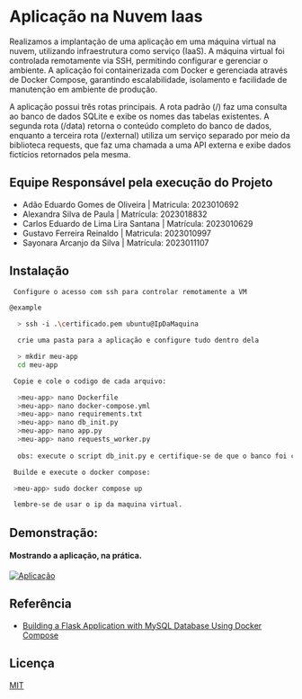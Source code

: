 
# Aplicação na Nuvem Iaas

Realizamos a implantação de uma aplicação em uma máquina virtual na nuvem, utilizando infraestrutura como serviço (IaaS). A máquina virtual foi controlada remotamente via SSH, permitindo configurar e gerenciar o ambiente. A aplicação foi containerizada com Docker e gerenciada através de Docker Compose, garantindo escalabilidade, isolamento e facilidade de manutenção em ambiente de produção.

A aplicação possui três rotas principais. A rota padrão (/) faz uma consulta ao banco de dados SQLite e exibe os nomes das tabelas existentes. A segunda rota (/data) retorna o conteúdo completo do banco de dados, enquanto a terceira rota (/external) utiliza um serviço separado por meio da biblioteca requests, que faz uma chamada a uma API externa e exibe dados fictícios retornados pela mesma.

## Equipe Responsável pela execução do Projeto

- Adão Eduardo Gomes de Oliveira | Matricula: 2023010692
- Alexandra Silva de Paula | Matrícula: 2023018832
- Carlos Eduardo de Lima Lira Santana | Matrícula: 2023010629
- Gustavo Ferreira Reinaldo | Matricula: 2023010997
- Sayonara Arcanjo da Silva | Matrícula: 2023011107

## Instalação

```bash
 Configure o acesso com ssh para controlar remotamente a VM

@example

  > ssh -i .\certificado.pem ubuntu@IpDaMaquina

  crie uma pasta para a aplicação e configure tudo dentro dela

  > mkdir meu-app
  cd meu-app

 Copie e cole o codigo de cada arquivo:

  >meu-app> nano Dockerfile
  >meu-app> nano docker-compose.yml
  >meu-app> nano requirements.txt
  >meu-app> nano db_init.py
  >meu-app> nano app.py
  >meu-app> nano requests_worker.py
  
  obs: execute o script db_init.py e certifique-se de que o banco foi criado antes de prosseguir.

 Builde e execute o docker compose:

 >meu-app> sudo docker compose up

 lembre-se de usar o ip da maquina virtual.


```

## Demonstração:
#### Mostrando a aplicação, na prática.
[![Aplicação](https://img.youtube.com/vi/IdiBmFG5NVw/hqdefault.jpg)](https://www.youtube.com/watch?v=IdiBmFG5NVw)

    
## Referência

 - [Building a Flask Application with MySQL Database Using Docker Compose](https://www.linkedin.com/pulse/building-flask-application-mysql-database-using-docker-agarwal/)


## Licença

[MIT](https://choosealicense.com/licenses/mit/)



